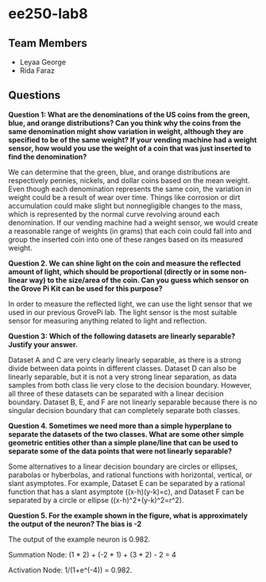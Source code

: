 # ee250-lab8

## Team Members
- Leyaa George
- Rida Faraz

## Questions
**Question 1: What are the denominations of the US coins from the green, blue, and orange distributions? Can you think why the coins from the same denomination might show variation in weight, although they are specified to be of the same weight? If your vending machine had a weight sensor, how would you use the weight of a coin that was just inserted to find the denomination?**

We can determine that the green, blue, and orange distributions are respectively pennies, nickels, and dollar coins based on the mean weight.
Even though each denomination represents the same coin, the variation in weight could be a result of wear over time. Things like corrosion or dirt accumulation could make slight but nonnegligible changes to the mass, which is represented by the normal curve revolving around each denomination. If our vending machine had a weight sensor, we would create a reasonable range of weights (in grams) that each coin could fall into and group the inserted coin into one of these ranges based on its measured weight. 

**Question 2. We can shine light on the coin and measure the reflected amount of light, which should be proportional (directly or in some non-linear way) to the size/area of the coin. Can you guess which sensor on the Grove Pi Kit can be used for this purpose?**

In order to measure the reflected light, we can use the light sensor that we used in our previous GrovePi lab. The light sensor is the most suitable sensor for measuring anything related to light and reflection. 

**Question 3: Which of the following datasets are linearly separable? Justify your answer.**

Dataset A and C are very clearly linearly separable, as there is a strong divide between data points in different classes. Dataset D can also be linearly separable, but it is not a very strong linear separation, as data samples from both class lie very close to the decision boundary. However, all three of these datasets can be separated with a linear decision boundary. Dataset B, E, and F are not linearly separable because there is no singular decision boundary that can completely separate both classes.

**Question 4. Sometimes we need more than a simple hyperplane to separate the datasets of the two classes. What are some other simple geometric entities other than a simple plane/line that can be used to separate some of the data points that were not linearly separable?**

Some alternatives to a linear decision boundary are circles or ellipses, parabolas or hyberbolas, and rational functions with horizontal, vertical, or slant asymptotes. For example, Dataset E can be separated by a rational function that has a slant asymptote ((x-h)(y-k)=c), and Dataset F can be separated by a circle or ellipse ((x-h)^2+(y-k)^2=r^2). 

**Question 5. For the example shown in the figure, what is approximately the output of the neuron? The bias is -2**

The output of the example neuron is 0.982.

Summation Node: (1 * 2) + (-2 * 1) + (3 * 2) - 2 = 4

Activation Node: 1/(1+e^(-4)) = 0.982.

